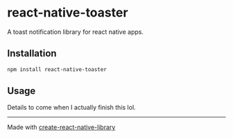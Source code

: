 # react-native-toaster

A toast notification library for react native apps.

## Installation

```sh
npm install react-native-toaster
```

## Usage

Details to come when I actually finish this lol.

---

Made with [create-react-native-library](https://github.com/callstack/react-native-builder-bob)
